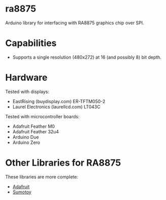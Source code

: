 # ra8875

Arduino library for interfacing with RA8875 graphics chip over SPI.

# Capabilities

* Supports a single resolution (480x272) at 16 (and possibly 8) bit depth.

# Hardware

Tested with displays:

* EastRising (buydisplay.com) ER-TFTM050-2
* Laurel Electronics (laurellcd.com) LT043C

Tested with microcontroller boards:

* Adafruit Feather M0
* Adafruit Feather 32u4
* Arduino Due
* Arduino Zero

# Other Libraries for RA8875

These libraries are more complete:

* [Adafruit](https://github.com/adafruit/Adafruit_RA8875)
* [Sumotoy](https://github.com/sumotoy/RA8875)
